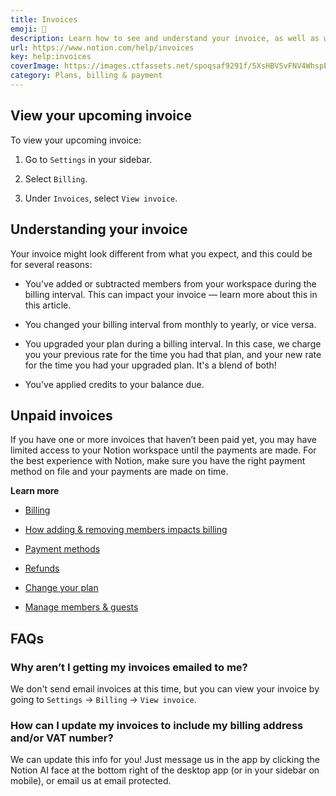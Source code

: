 ```yaml
---
title: Invoices
emoji: 📃
description: Learn how to see and understand your invoice, as well as what happens when you have an unpaid invoice 📃
url: https://www.notion.com/help/invoices
key: help:invoices
coverImage: https://images.ctfassets.net/spoqsaf9291f/5XsHBVSvFNV4WhspE3hEPE/eab3710350a5e46fa5101d4a2151e3ac/Duplicate__delete___restore_content_-_hero.png
category: Plans, billing & payment
---
```


## View your upcoming invoice

To view your upcoming invoice:

1. Go to `Settings` in your sidebar.

2. Select `Billing`.

3. Under `Invoices`, select `View invoice`.

## Understanding your invoice

Your invoice might look different from what you expect, and this could be for several reasons:

* You've added or subtracted members from your workspace during the billing interval. This can impact your invoice — learn more about this in this article.

* You changed your billing interval from monthly to yearly, or vice versa.

* You upgraded your plan during a billing interval. In this case, we charge you your previous rate for the time you had that plan, and your new rate for the time you had your upgraded plan. It's a blend of both!

* You've applied credits to your balance due.

## Unpaid invoices

If you have one or more invoices that haven’t been paid yet, you may have limited access to your Notion workspace until the payments are made. For the best experience with Notion, make sure you have the right payment method on file and your payments are made on time.

**Learn more**

* [Billing](https://www.notion.com/help/billing)

* [How adding & removing members impacts billing](https://www.notion.com/help/members-and-billing)

* [Payment methods](https://www.notion.com/help/payment-methods)

* [Refunds](https://www.notion.com/help/refunds)

* [Change your plan](https://www.notion.com/help/upgrade-or-downgrade-your-plan)

* [Manage members & guests](https://www.notion.com/help/add-members-admins-guests-and-groups)


## FAQs

### Why aren’t I getting my invoices emailed to me?

We don't send email invoices at this time, but you can view your invoice by going to `Settings` → `Billing` → `View invoice`.


### How can I update my invoices to include my billing address and/or VAT number?

We can update this info for you! Just message us in the app by clicking the Notion AI face at the bottom right of the desktop app (or in your sidebar on mobile), or email us at email protected.
